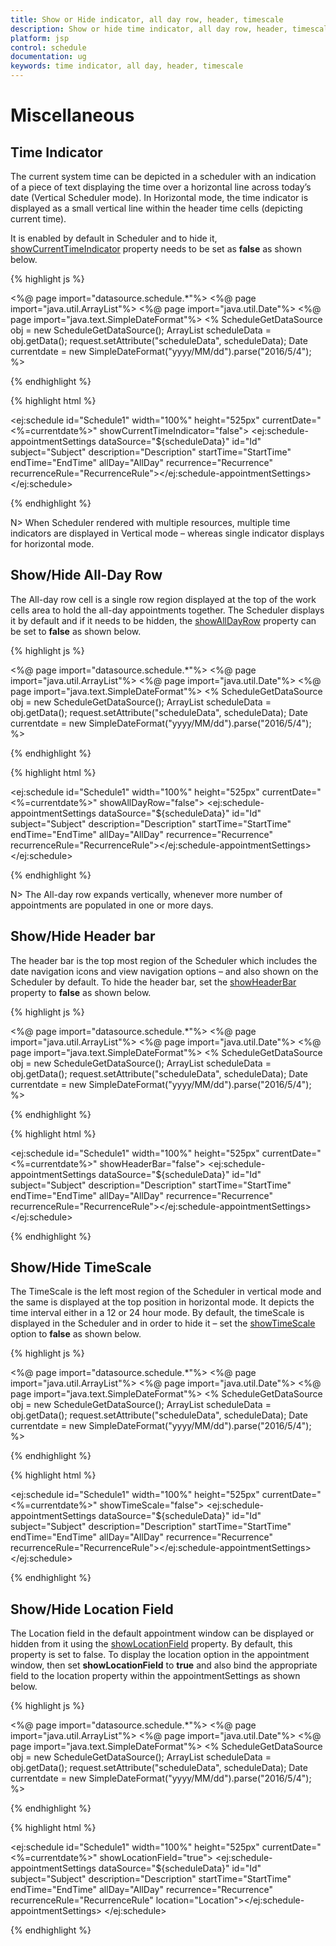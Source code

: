 ```yaml
---
title: Show or Hide indicator, all day row, header, timescale
description: Show or hide time indicator, all day row, header, timescale
platform: jsp
control: schedule
documentation: ug
keywords: time indicator, all day, header, timescale
---
```

# Miscellaneous

## Time Indicator

The current system time can be depicted in a scheduler with an indication of a piece of text displaying the time over a horizontal line across today’s date (Vertical Scheduler mode). In Horizontal mode, the time indicator is displayed as a small vertical line within the header time cells (depicting current time).

It is enabled by default in Scheduler and to hide it, [showCurrentTimeIndicator](/api/js/ejschedule#members:showcurrenttimeindicator) property needs to be set as **false** as shown below.

{% highlight js %}

<%@ page import="datasource.schedule.*"%>
<%@ page import="java.util.ArrayList"%>
<%@ page import="java.util.Date"%>
<%@ page import="java.text.SimpleDateFormat"%>
<%
    ScheduleGetDataSource obj = new ScheduleGetDataSource();
    ArrayList<ScheduleDataSource> scheduleData = obj.getData();
    request.setAttribute("scheduleData", scheduleData);
    Date currentdate = new SimpleDateFormat("yyyy/MM/dd").parse("2016/5/4");
%>

{% endhighlight %}

{% highlight html %}

<!--Container for ejScheduler widget-->
<ej:schedule id="Schedule1" width="100%" height="525px" currentDate="<%=currentdate%>" showCurrentTimeIndicator="false">
    <ej:schedule-appointmentSettings dataSource="${scheduleData}" id="Id" subject="Subject" description="Description" startTime="StartTime" endTime="EndTime" allDay="AllDay" recurrence="Recurrence" recurrenceRule="RecurrenceRule"></ej:schedule-appointmentSettings>
</ej:schedule>

{% endhighlight %}

N> When Scheduler rendered with multiple resources, multiple time indicators are displayed in Vertical mode – whereas single indicator displays for horizontal mode.

## Show/Hide All-Day Row

The All-day row cell is a single row region displayed at the top of the work cells area to hold the all-day appointments together. The Scheduler displays it by default and if it needs to be hidden, the [showAllDayRow](/api/js/ejschedule#members:showalldayrow) property can be set to **false** as shown below.

{% highlight js %}

<%@ page import="datasource.schedule.*"%>
<%@ page import="java.util.ArrayList"%>
<%@ page import="java.util.Date"%>
<%@ page import="java.text.SimpleDateFormat"%>
<%
    ScheduleGetDataSource obj = new ScheduleGetDataSource();
    ArrayList<ScheduleDataSource> scheduleData = obj.getData();
    request.setAttribute("scheduleData", scheduleData);
    Date currentdate = new SimpleDateFormat("yyyy/MM/dd").parse("2016/5/4");
%>

{% endhighlight %}

{% highlight html %}

<!--Container for ejScheduler widget-->
<ej:schedule id="Schedule1" width="100%" height="525px" currentDate="<%=currentdate%>" showAllDayRow="false">
    <ej:schedule-appointmentSettings dataSource="${scheduleData}" id="Id" subject="Subject" description="Description" startTime="StartTime" endTime="EndTime" allDay="AllDay" recurrence="Recurrence" recurrenceRule="RecurrenceRule"></ej:schedule-appointmentSettings>
</ej:schedule>

{% endhighlight %}

N> The All-day row expands vertically, whenever more number of appointments are populated in one or more days.

## Show/Hide Header bar

The header bar is the top most region of the Scheduler which includes the date navigation icons and view navigation options – and also shown on the Scheduler by default. To hide the header bar, set the [showHeaderBar](/api/js/ejschedule#members:showheaderbar) property to **false** as shown below.

{% highlight js %}

<%@ page import="datasource.schedule.*"%>
<%@ page import="java.util.ArrayList"%>
<%@ page import="java.util.Date"%>
<%@ page import="java.text.SimpleDateFormat"%>
<%
    ScheduleGetDataSource obj = new ScheduleGetDataSource();
    ArrayList<ScheduleDataSource> scheduleData = obj.getData();
    request.setAttribute("scheduleData", scheduleData);
    Date currentdate = new SimpleDateFormat("yyyy/MM/dd").parse("2016/5/4");
%>

{% endhighlight %}

{% highlight html %}

<!--Container for ejScheduler widget-->
<ej:schedule id="Schedule1" width="100%" height="525px" currentDate="<%=currentdate%>" showHeaderBar="false">
    <ej:schedule-appointmentSettings dataSource="${scheduleData}" id="Id" subject="Subject" description="Description" startTime="StartTime" endTime="EndTime" allDay="AllDay" recurrence="Recurrence" recurrenceRule="RecurrenceRule"></ej:schedule-appointmentSettings>
</ej:schedule>

{% endhighlight %}

## Show/Hide TimeScale

The TimeScale is the left most region of the Scheduler in vertical mode and the same is displayed at the top position in horizontal mode. It depicts the time interval either in a 12 or 24 hour mode. By default, the timeScale is displayed in the Scheduler and in order to hide it – set the [showTimeScale](/api/js/ejschedule#members:showtimescale) option to **false** as shown below.

{% highlight js %}

<%@ page import="datasource.schedule.*"%>
<%@ page import="java.util.ArrayList"%>
<%@ page import="java.util.Date"%>
<%@ page import="java.text.SimpleDateFormat"%>
<%
    ScheduleGetDataSource obj = new ScheduleGetDataSource();
    ArrayList<ScheduleDataSource> scheduleData = obj.getData();
    request.setAttribute("scheduleData", scheduleData);
    Date currentdate = new SimpleDateFormat("yyyy/MM/dd").parse("2016/5/4");
%>

{% endhighlight %}

{% highlight html %}

<!--Container for ejScheduler widget-->
<ej:schedule id="Schedule1" width="100%" height="525px" currentDate="<%=currentdate%>" showTimeScale="false">
    <ej:schedule-appointmentSettings dataSource="${scheduleData}" id="Id" subject="Subject" description="Description" startTime="StartTime" endTime="EndTime" allDay="AllDay" recurrence="Recurrence" recurrenceRule="RecurrenceRule"></ej:schedule-appointmentSettings>
</ej:schedule>

{% endhighlight %}

## Show/Hide Location Field

The Location field in the default appointment window can be displayed or hidden from it using the [showLocationField](/api/js/ejschedule#members:showlocationfield) property. By default, this property is set to false. To display the location option in the appointment window, then set **showLocationField** to **true** and also bind the appropriate field to the location property within the appointmentSettings as shown below.

{% highlight js %}

<%@ page import="datasource.schedule.*"%>
<%@ page import="java.util.ArrayList"%>
<%@ page import="java.util.Date"%>
<%@ page import="java.text.SimpleDateFormat"%>
<%
    ScheduleGetDataSource obj = new ScheduleGetDataSource();
    ArrayList<ScheduleDataSource> scheduleData = obj.getData();
    request.setAttribute("scheduleData", scheduleData);
    Date currentdate = new SimpleDateFormat("yyyy/MM/dd").parse("2016/5/4");
%>

{% endhighlight %}

{% highlight html %}

<!--Container for ejScheduler widget-->
<ej:schedule id="Schedule1" width="100%" height="525px" currentDate="<%=currentdate%>" showLocationField="true">
    <ej:schedule-appointmentSettings dataSource="${scheduleData}" id="Id" subject="Subject" description="Description" startTime="StartTime" endTime="EndTime" allDay="AllDay" recurrence="Recurrence" recurrenceRule="RecurrenceRule" location="Location"></ej:schedule-appointmentSettings>
</ej:schedule>

{% endhighlight %}
